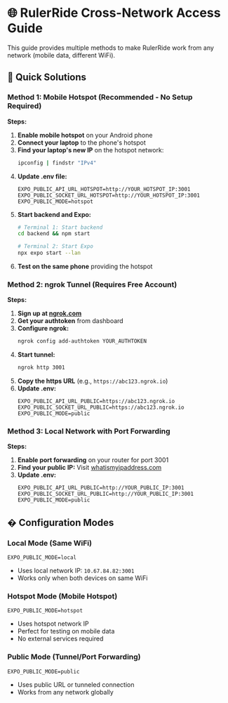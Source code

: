 # 🌐 RulerRide Cross-Network Access Guide

This guide provides multiple methods to make RulerRide work from any network (mobile data, different WiFi).

## 🎯 Quick Solutions

### Method 1: Mobile Hotspot (Recommended - No Setup Required)

**Steps:**
1. **Enable mobile hotspot** on your Android phone
2. **Connect your laptop** to the phone's hotspot
3. **Find your laptop's new IP** on the hotspot network:
   ```bash
   ipconfig | findstr "IPv4"
   ```
4. **Update .env file:**
   ```env
   EXPO_PUBLIC_API_URL_HOTSPOT=http://YOUR_HOTSPOT_IP:3001
   EXPO_PUBLIC_SOCKET_URL_HOTSPOT=http://YOUR_HOTSPOT_IP:3001
   EXPO_PUBLIC_MODE=hotspot
   ```
5. **Start backend and Expo:**
   ```bash
   # Terminal 1: Start backend
   cd backend && npm start
   
   # Terminal 2: Start Expo
   npx expo start --lan
   ```
6. **Test on the same phone** providing the hotspot

### Method 2: ngrok Tunnel (Requires Free Account)

**Steps:**
1. **Sign up at [ngrok.com](https://dashboard.ngrok.com/signup)**
2. **Get your authtoken** from dashboard
3. **Configure ngrok:**
   ```bash
   ngrok config add-authtoken YOUR_AUTHTOKEN
   ```
4. **Start tunnel:**
   ```bash
   ngrok http 3001
   ```
5. **Copy the https URL** (e.g., `https://abc123.ngrok.io`)
6. **Update .env:**
   ```env
   EXPO_PUBLIC_API_URL_PUBLIC=https://abc123.ngrok.io
   EXPO_PUBLIC_SOCKET_URL_PUBLIC=https://abc123.ngrok.io
   EXPO_PUBLIC_MODE=public
   ```

### Method 3: Local Network with Port Forwarding

**Steps:**
1. **Enable port forwarding** on your router for port 3001
2. **Find your public IP:** Visit [whatismyipaddress.com](https://whatismyipaddress.com)
3. **Update .env:**
   ```env
   EXPO_PUBLIC_API_URL_PUBLIC=http://YOUR_PUBLIC_IP:3001
   EXPO_PUBLIC_SOCKET_URL_PUBLIC=http://YOUR_PUBLIC_IP:3001
   EXPO_PUBLIC_MODE=public
   ```

## � Configuration Modes

### Local Mode (Same WiFi)
```env
EXPO_PUBLIC_MODE=local
```
- Uses local network IP: `10.67.84.82:3001`
- Works only when both devices on same WiFi

### Hotspot Mode (Mobile Hotspot)
```env
EXPO_PUBLIC_MODE=hotspot
```
- Uses hotspot network IP
- Perfect for testing on mobile data
- No external services required

### Public Mode (Tunnel/Port Forwarding)
```env
EXPO_PUBLIC_MODE=public
```
- Uses public URL or tunneled connection
- Works from any network globally